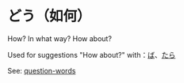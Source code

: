 # どう（如何）

How? In what way? How about?

Used for suggestions "How about?" with：[ば](・ば)、[たら](・たら)

See: [question-words](question-words)